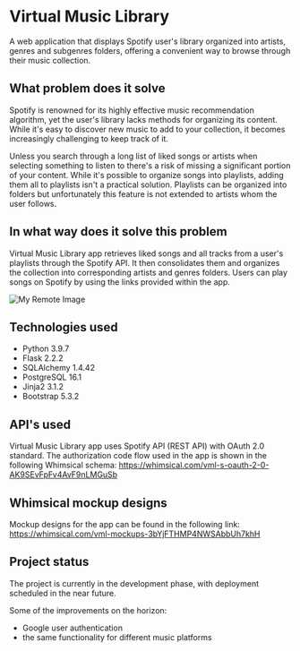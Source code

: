 # Virtual Music Library

A web application that displays Spotify user's library organized into artists, genres and subgenres folders, offering a convenient way to browse through their music collection.

## What problem does it solve

Spotify is renowned for its highly effective music recommendation algorithm, yet the user's library lacks methods for organizing its content. While it's easy to discover new music to add to your collection, it becomes increasingly challenging to keep track of it.

Unless you search through a long list of liked songs or artists when selecting something to listen to there's a risk of missing a significant portion of your content. While it's possible to organize songs into playlists, adding them all to playlists isn't a practical solution. Playlists can be organized into folders but unfortunately this feature is not extended to artists whom the user follows.

## In what way does it solve this problem

Virtual Music Library app retrieves liked songs and all tracks from a user's playlists through the Spotify API. It then consolidates them and organizes the collection into corresponding artists and genres folders. Users can play songs on Spotify by using the links provided within the app.

![My Remote Image](https://private-user-images.githubusercontent.com/112773165/310471953-823d24fe-d5b7-4f28-b3eb-45ccfff8ba76.PNG?jwt=eyJhbGciOiJIUzI1NiIsInR5cCI6IkpXVCJ9.eyJpc3MiOiJnaXRodWIuY29tIiwiYXVkIjoicmF3LmdpdGh1YnVzZXJjb250ZW50LmNvbSIsImtleSI6ImtleTUiLCJleHAiOjE3MDk3MjM4MjIsIm5iZiI6MTcwOTcyMzUyMiwicGF0aCI6Ii8xMTI3NzMxNjUvMzEwNDcxOTUzLTgyM2QyNGZlLWQ1YjctNGYyOC1iM2ViLTQ1Y2NmZmY4YmE3Ni5QTkc_WC1BbXotQWxnb3JpdGhtPUFXUzQtSE1BQy1TSEEyNTYmWC1BbXotQ3JlZGVudGlhbD1BS0lBVkNPRFlMU0E1M1BRSzRaQSUyRjIwMjQwMzA2JTJGdXMtZWFzdC0xJTJGczMlMkZhd3M0X3JlcXVlc3QmWC1BbXotRGF0ZT0yMDI0MDMwNlQxMTEyMDJaJlgtQW16LUV4cGlyZXM9MzAwJlgtQW16LVNpZ25hdHVyZT1iYzgyM2U0YmRiOWM2OThhZGMzMjg3MDI4YmNiMDRmODBiZDA5YTNhNzU4N2YxYmYyMGMyOTgyYjAzYTdmMjlmJlgtQW16LVNpZ25lZEhlYWRlcnM9aG9zdCZhY3Rvcl9pZD0wJmtleV9pZD0wJnJlcG9faWQ9MCJ9.Am96wh2khtK2uSOmD_KtjetJm_FlSMP3xuDY8VUU8As)

## Technologies used

* Python 3.9.7
* Flask 2.2.2
* SQLAlchemy 1.4.42
* PostgreSQL 16.1
* Jinja2 3.1.2
* Bootstrap 5.3.2

## API's used

Virtual Music Library app uses Spotify API (REST API) with OAuth 2.0 standard.
The authorization code flow used in the app is shown in the following Whimsical schema:
https://whimsical.com/vml-s-oauth-2-0-AK9SEvFpFv4AvF9nLMGuSb

## Whimsical mockup designs

Mockup designs for the app can be found in the following link:
https://whimsical.com/vml-mockups-3bYjFTHMP4NWSAbbUh7khH

## Project status
The project is currently in the development phase, with deployment scheduled in the near future.

Some of the improvements on the horizon:

* Google user authentication
* the same functionality for different music platforms
